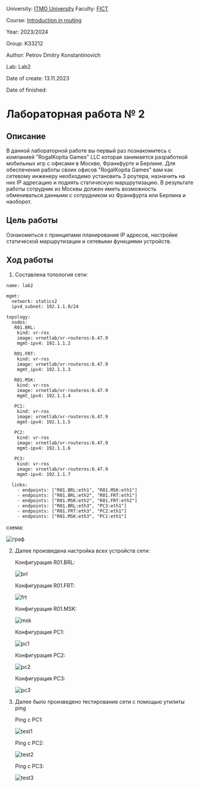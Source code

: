 University: [ITMO University](https://itmo.ru/ru/)
Faculty: [FICT](https://fict.itmo.ru)

Course: [Introduction in routing](https://github.com/itmo-ict-faculty/introduction-in-routing)

Year: 2023/2024

Group: K33212

Author: Petrov Dmitry Konstantinovich

Lab: Lab2

Date of create: 13.11.2023

Date of finished:

# Лабораторная работа № 2


## Описание

В данной лабораторной работе вы первый раз познакомитесь с компанией "RogaIKopita Games" LLC которая занимается разработкой мобильных игр с офисами в Москве, Франкфурте и Берлине. Для обеспечения работы своих офисов "RogaIKopita Games" вам как сетевому инженеру необходимо установить 3 роутера, назначить на них IP адресацию и поднять статическую маршрутизацию. В результате работы сотрудник из Москвы должен иметь возможность обмениваться данными с сотрудником из Франкфурта или Берлина и наоборот.

## Цель работы

Ознакомиться с принципами планирования IP адресов, настройке статической маршрутизации и сетевыми функциями устройств.

## Ход работы

1. Составлена топология сети:
```
name: lab2

mgmt:
  network: statics2
  ipv4_subnet: 192.1.1.0/24

topology:
  nodes:
   R01.BRL:
    kind: vr-ros
    image: vrnetlab/vr-routeros:6.47.9
    mgmt-ipv4: 192.1.1.2

   R01.FRT:
    kind: vr-ros
    image: vrnetlab/vr-routeros:6.47.9
    mgmt_ipv4: 192.1.1.3

   R01.MSK:
    kind: vr-ros
    image: vrnetlab/vr-routeros:6.47.9
    mgmt_ipv4: 192.1.1.4

   PC1:
    kind: vr-ros
    image: vrnetlab/vr-routeros:6.47.9
    mgmt-ipv4: 192.1.1.5

   PC2:
    kind: vr-ros
    image: vrnetlab/vr-routeros:6.47.9
    mgmt-ipv4: 192.1.1.6

   PC3:
    kind: vr-ros
    image: vrnetlab/vr-routeros:6.47.9
    mgmt-ipv4: 192.1.1.7

  links:
    - endpoints: ["R01.BRL:eth1", "R01.MSK:eth1"]
    - endpoints: ["R01.BRL:eth2", "R01.FRT:eth1"]
    - endpoints: ["R01.MSK:eth2", "R01.FRT:eth2"]
    - endpoints: ["R01.BRL:eth3", "PC3:eth1"]
    - endpoints: ["R01.FRT:eth3", "PC2:eth1"]
    - endpoints: ["R01.MSK:eth3", "PC1:eth1"]
```

схема:

![граф](./pngs/scheme.jpg)

2. Далее произведена настройка всех устройств сети:

    Конфигурация R01.BRL:
   
    ![brl](./pngs/brl.png)
    
    Конфигурация R01.FRT:

   ![frt](./pngs/frt.png)

   Конфигурация R01.MSK:

   ![msk](./pngs/msk.png)

   Конфигурация PC1:

   ![pc1](./pngs/pc1.png)

   Конфигурация PC2:

   ![pc2](./pngs/pc2.png)

   Конфигурация PC3:

   ![pc3](./pngs/pc3.png)
3. Далее было произведено тестирование сети с помощью утилиты ping

   Ping с PC1:

   ![test1](./pngs/test1.png)

   Ping с PC2:

   ![test2](./pngs/test2.png)

   Ping с PC3:

   ![test3](./pngs/test3.png)